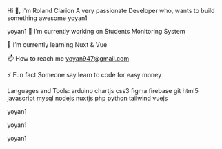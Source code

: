 Hi 👋, I'm Roland Clarion
A very passionate Developer who, wants to build something awesome
yoyan1

yoyan1
🔭 I’m currently working on Students Monitoring System

🌱 I’m currently learning Nuxt & Vue

📫 How to reach me yoyan947@gmail.com

⚡ Fun fact Someone say learn to code for easy money



Languages and Tools:
arduino chartjs css3 figma firebase git html5 javascript mysql nodejs nuxtjs php python tailwind vuejs

yoyan1

yoyan1

yoyan1
